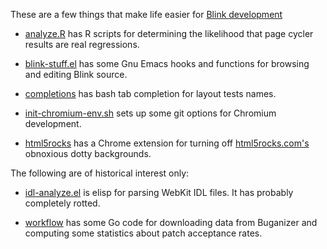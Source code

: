 These are a few things that make life easier for [Blink
development](http://www.chromium.org/blink)

 * [analyze.R](analyze.R) has R scripts for
   determining the likelihood that page cycler results are real
   regressions.

 * [blink-stuff.el](blink-stuff.el) has
   some Gnu Emacs hooks and functions for browsing and editing Blink
   source.

 * [completions](completions) has bash
   tab completion for layout tests names.

 * [init-chromium-env.sh](init-chromium-env.sh)
   sets up some git options for Chromium development.

 * [html5rocks](../../tree/master/html5rocks) has a Chrome
   extension for turning off [html5rocks.com's](http://html5rocks.com)
   obnoxious dotty backgrounds.

The following are of historical interest only:

 * [idl-analyze.el](idl-analyze.el) is elisp
   for parsing WebKit IDL files. It has probably completely rotted.

 * [workflow](../../tree/master/workflow) has some Go code for
   downloading data from Buganizer and computing some statistics about
   patch acceptance rates.
